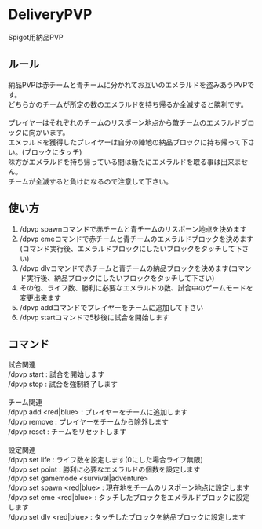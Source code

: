 # DeliveryPVP
Spigot用納品PVP

## ルール
納品PVPは赤チームと青チームに分かれてお互いのエメラルドを盗みあうPVPです。<br>
どちらかのチームが所定の数のエメラルドを持ち帰るか全滅すると勝利です。<br>
<br>
プレイヤーはそれぞれのチームのリスポーン地点から敵チームのエメラルドブロックに向かいます。<br>
エメラルドを獲得したプレイヤーは自分の陣地の納品ブロックに持ち帰って下さい。(ブロックにタッチ)<br>
味方がエメラルドを持ち帰っている間は新たにエメラルドを取る事は出来ません。<br>
チームが全滅すると負けになるので注意して下さい。<br>

## 使い方
1. /dpvp spawnコマンドで赤チームと青チームのリスポーン地点を決めます
2. /dpvp emeコマンドで赤チームと青チームのエメラルドブロックを決めます(コマンド実行後、エメラルドブロックにしたいブロックをタッチして下さい)
3. /dpvp dlvコマンドで赤チームと青チームの納品ブロックを決めます(コマンド実行後、納品ブロックにしたいブロックをタッチして下さい)
4. その他、ライフ数、勝利に必要なエメラルドの数、試合中のゲームモードを変更出来ます
5. /dpvp addコマンドでプレイヤーをチームに追加して下さい
6. /dpvp startコマンドで5秒後に試合を開始します

## コマンド
試合関連<br>
/dpvp start : 試合を開始します<br>
/dpvp stop : 試合を強制終了します<br>
<br>
チーム関連<br>
/dpvp add <red|blue> <name> : プレイヤーをチームに追加します<br>
/dpvp remove <name> : プレイヤーをチームから除外します<br>
/dpvp reset : チームをリセットします<br>
<br>
設定関連<br>
/dpvp set life <number> : ライフ数を設定します(0にした場合ライフ無限)<br>
/dpvp set point <number> : 勝利に必要なエメラルドの個数を設定します<br>
/dpvp set gamemode <survival|adventure><br>
/dpvp set spawn <red|blue> : 現在地をチームのリスポーン地点に設定します<br>
/dpvp set eme <red|blue> : タッチしたブロックをエメラルドブロックに設定します<br>
/dpvp set dlv <red|blue> : タッチしたブロックを納品ブロックに設定します

